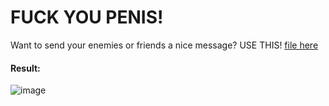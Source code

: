 # FUCK YOU PENIS!
Want to send your enemies or friends a nice message?
    USE THIS! [file here](https://github.com/CGGonGitHub/FlipperStuff/blob/main/BadUSB/FUCK%20YOU%20PENIS!/file.txt)
#### Result:
![image](https://github.com/CGGonGitHub/FlipperStuff/assets/88776295/c2ee1b3e-1e2e-4e69-9461-0ab92f33feff)

